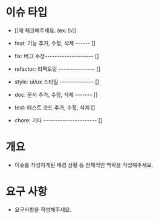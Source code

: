 # 이슈 타입

- []에 체크해주세요. (ex: [v])

- feat: 기능 추가, 수정, 삭제 ------ []
- fix: 버그 수정-------------------- []
- refactor: 리팩토링 --------------- []
- style: ui/ux 스타일 -------------- []
- doc: 문서 추가, 수정, 삭제 ------- []
- test: 태스트 코드 추가, 수정, 삭제 []
- chore: 기타 ---------------------- []

# 개요

- 이슈를 작성하게된 배경 상황 등 전체적인 맥락을 작성해주세요.

# 요구 사항

- 요구사항을 작성해주세요.
